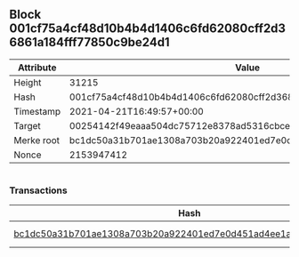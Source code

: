 ## Block 001cf75a4cf48d10b4b4d1406c6fd62080cff2d36861a184fff77850c9be24d1

Attribute | Value
--- | ---
Height | 31215
Hash | 001cf75a4cf48d10b4b4d1406c6fd62080cff2d36861a184fff77850c9be24d1
Timestamp | 2021-04-21T16:49:57+00:00
Target | 00254142f49eaaa504dc75712e8378ad5316cbcead634704b3734b6271167cc4
Merke root | bc1dc50a31b701ae1308a703b20a922401ed7e0d451ad4ee1a3fec2eede3d69b
Nonce | 2153947412

```

```

### Transactions

Hash | Amount
--- | ---
[bc1dc50a31b701ae1308a703b20a922401ed7e0d451ad4ee1a3fec2eede3d69b](bc1dc50a31b701ae1308a703b20a922401ed7e0d451ad4ee1a3fec2eede3d69b.md) | 10.00000000 SKEPTI 
